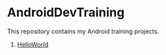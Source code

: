 # AndroidDevTraining
This repository contains my Android training projects.

1. [HelloWorld](https://github.com/DimaDerepa/AndroidDevTraining/tree/master/HelloWorld_1)
